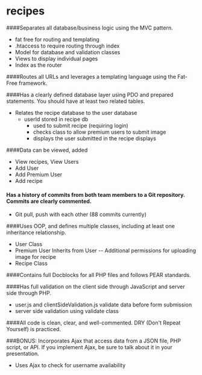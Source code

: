 # recipes

####Separates all database/business logic using the MVC pattern.

- fat free for routing and templating
- .htaccess to require routing through index
- Model for database and validation classes
- Views to display individual pages
- Index as the router
   
####Routes all URLs and leverages a templating language using the Fat-Free framework.

####Has a clearly defined database layer using PDO and prepared statements. You should have at least two related tables.
- Relates the recipe database to the user database
    - userId stored in recipe db
        - used to submit recipe (requiring login)
        - checks class to allow premium users to submit image
        - displays the user submitted in the recipe displays

####Data can be viewed, added
- View recipes, View Users
- Add User
- Add Premium User
- Add recipe

#### Has a history of commits from both team members to a Git repository. Commits are clearly commented.
- Git pull, push with each other (88 commits currently)

####Uses OOP, and defines multiple classes, including at least one inheritance relationship.
- User Class
- Premium User Inherits from User 
-- Additional permissions for uploading image for recipe
- Recipe Class

####Contains full Docblocks for all PHP files and follows PEAR standards.

####Has full validation on the client side through JavaScript and server side through PHP.
- user.js and clientSideValidation.js validate data before form submission
- server side validation using validate class

####All code is clean, clear, and well-commented. DRY (Don't Repeat Yourself) is practiced.

###BONUS:  Incorporates Ajax that access data from a JSON file, PHP script, or API. If you implement Ajax, be sure to talk about it in your presentation.
- Uses Ajax to check for username availability